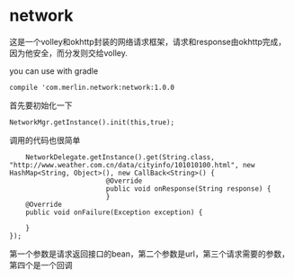# network
这是一个volley和okhttp封装的网络请求框架，请求和response由okhttp完成，因为他安全，而分发则交给volley.

you can use with gradle

    compile 'com.merlin.network:network:1.0.0

首先要初始化一下 

    NetworkMgr.getInstance().init(this,true);
 
调用的代码也很简单
                    
        NetworkDelegate.getInstance().get(String.class, "http://www.weather.com.cn/data/cityinfo/101010100.html", new HashMap<String, Object>(), new CallBack<String>() {
                            @Override
                            public void onResponse(String response) {
                            }
        @Override
        public void onFailure(Exception exception) {

        }
    });
                
                
                
第一个参数是请求返回接口的bean，第二个参数是url，第三个请求需要的参数，第四个是一个回调